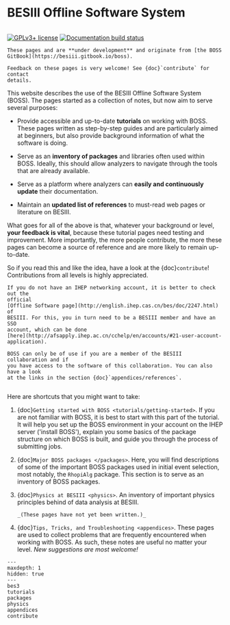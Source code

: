 # BESIII Offline Software System

```{title} Welcome

```

[![GPLv3+ license](https://img.shields.io/badge/License-GPLv3+-blue.svg)](https://www.gnu.org/licenses/gpl-3.0-standalone.html)
[![Documentation build status](https://readthedocs.org/projects/bes3/badge/?version=latest)](https://bes3.readthedocs.io)

```{warning}
These pages and are **under development** and originate from [the BOSS
GitBook](https://besiii.gitbook.io/boss).
```

```{note}
Feedback on these pages is very welcome! See {doc}`contribute` for contact
details.
```

This website describes the use of the BESIII Offline Software System (BOSS).
The pages started as a collection of notes, but now aim to serve several
purposes:

- Provide accessible and up-to-date **tutorials** on working with BOSS. These
  pages written as step-by-step guides and are particularly aimed at beginners,
  but also provide background information of what the software is doing.

- Serve as an **inventory of packages** and libraries often used within BOSS.
  Ideally, this should allow analyzers to navigate through the tools that are
  already available.

- Serve as a platform where analyzers can **easily and continuously update**
  their documentation.

- Maintain an **updated list of references** to must-read web pages or
  literature on BESIII.

What goes for all of the above is that, whatever your background or level,
**your feedback is vital**, because these tutorial pages need testing and
improvement. More importantly, the more people contribute, the more these pages
can become a source of reference and are more likely to remain up-to-date.

So if you read this and like the idea, have a look at the {doc}`contribute`!
Contributions from all levels is highly appreciated.

```{hint}
If you do not have an IHEP networking account, it is better to check out the
official
[Offline Software page](http://english.ihep.cas.cn/bes/doc/2247.html) of
BESIII. For this, you in turn need to be a BESIII member and have an SSO
account, which can be done
[here](http://afsapply.ihep.ac.cn/cchelp/en/accounts/#21-user-account-application).

BOSS can only be of use if you are a member of the BESIII collaboration and if
you have access to the software of this collaboration. You can also have a look
at the links in the section {doc}`appendices/references`.
```

```{rubric} Contents of the tutorial pages

```

Here are shortcuts that you might want to take:

1. {doc}`Getting started with BOSS <tutorials/getting-started>`. If you are not
   familiar with BOSS, it is best to start with this part of the tutorial. It
   will help you set up the BOSS environment in your account on the IHEP server
   ('install BOSS'), explain you some basics of the package structure on which
   BOSS is built, and guide you through the process of submitting jobs.

2. {doc}`Major BOSS packages </packages>`. Here, you will find descriptions of
   some of the important BOSS packages used in initial event selection, most
   notably, the `RhopiAlg` package. This section is to serve as an inventory of
   BOSS packages.

3. {doc}`Physics at BESIII <physics>`. An inventory of important physics
   principles behind of data analysis at BESIII.

   ```{todo}
   _(These pages have not yet been written.)_
   ```

4. {doc}`Tips, Tricks, and Troubleshooting <appendices>`. These pages are used
   to collect problems that are frequently encountered when working with BOSS.
   As such, these notes are useful no matter your level. _New suggestions are
   most welcome!_

```{toctree}
---
maxdepth: 1
hidden: true
---
bes3
tutorials
packages
physics
appendices
contribute
```
